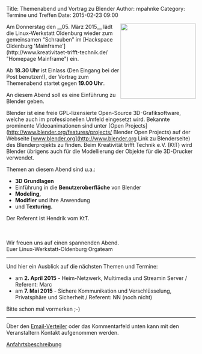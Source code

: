 Title: Themenabend und Vortrag zu Blender
Author: mpahnke
Category: Termine und Treffen
Date: 2015-02-23 09:00


<img src="/images/hardware_wird_gestellt.JPG" width="200px" align="right" />
Am Donnerstag den __05. März 2015__ lädt die Linux-Werkstatt Oldenburg wieder zum gemeinsamen 
“Schrauben” im [Hackspace Oldenburg 'Mainframe'](http://www.kreativitaet-trifft-technik.de/ "Homepage Mainframe") ein.

Ab __18.30 Uhr__ ist Einlass (Den Eingang bei der Post benutzen!), der Vortrag zum Themenabend startet gegen __19.00 Uhr__. 

An diesem Abend soll es eine Einführung zu Blender geben.

Blender ist eine freie GPL-lizensierte Open-Source 3D-Grafiksoftware, welche auch im professionellen Umfeld eingesetzt wird.
Bekannte prominente Videoanimationen sind unter [Open Projects](http://www.blender.org/features/projects/ Blender Open Projects) auf der Webseite [www.blender.org](http://www.blender.org Link zu Blenderseite) des Blenderprojekts zu finden. Beim Kreativität trifft Technik e.V. (KtT) wird Blender übrigens auch für die Modellierung der Objekte für die 3D-Drucker verwendet.

Themen an diesem Abend sind u.a.:

 * __3D Grundlagen__
 * Einführung in die __Benutzeroberfläche__ von Blender
 * __Modeling,__
 * __Modifier__ und ihre Anwendung
 * und __Texturing.__
 
Der Referent ist Hendrik vom KtT.
<br>
<br>
<br>

  Wir freuen uns auf einen spannenden Abend.
<br>
Euer Linux-Werkstatt-Oldenburg Orgateam

---
 
Und hier ein Ausblick auf die nächsten Themen und Termine:
 
* am __2. April 2015__ - Heim-Netzwerk, Multimedia und Streamin Server / Referent: Marc
* am __7. Mai 2015__ - Sichere Kommunikation und Verschlüsselung, Privatsphäre und Sicherheit / Referent: NN (noch nicht)
 
 
Bitte schon mal vormerken ;-)

--- 

Über den [Email-Verteiler]({filename}/email_verteiler.md) oder das Kommentarfeld unten kann mit den Veranstaltern Kontakt aufgenommen werden.

[Anfahrtsbeschreibung](http://mainframe.io/contact.de.html "Anfahrt Mainframe")
